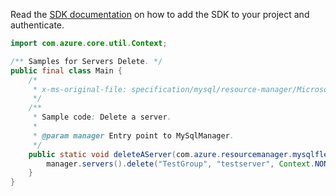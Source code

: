 Read the [SDK documentation](https://github.com/Azure/azure-sdk-for-java/blob/azure-resourcemanager-mysqlflexibleserver_1.0.0-beta.2/sdk/mysqlflexibleserver/azure-resourcemanager-mysqlflexibleserver/README.md) on how to add the SDK to your project and authenticate.

```java
import com.azure.core.util.Context;

/** Samples for Servers Delete. */
public final class Main {
    /*
     * x-ms-original-file: specification/mysql/resource-manager/Microsoft.DBforMySQL/stable/2021-05-01/examples/ServerDelete.json
     */
    /**
     * Sample code: Delete a server.
     *
     * @param manager Entry point to MySqlManager.
     */
    public static void deleteAServer(com.azure.resourcemanager.mysqlflexibleserver.MySqlManager manager) {
        manager.servers().delete("TestGroup", "testserver", Context.NONE);
    }
}
```
